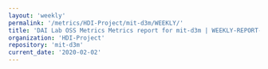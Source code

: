```yaml
---
layout: 'weekly'
permalink: '/metrics/HDI-Project/mit-d3m/WEEKLY/'
title: 'DAI Lab OSS Metrics Metrics report for mit-d3m | WEEKLY-REPORT-2020-02-02'
organization: 'HDI-Project'
repository: 'mit-d3m'
current_date: '2020-02-02'
---
```

